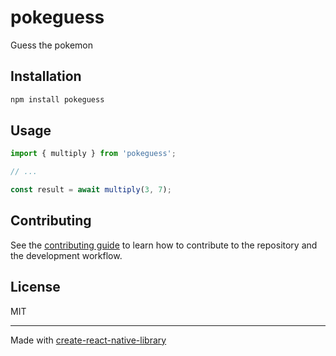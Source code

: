 # pokeguess

Guess the pokemon

## Installation

```sh
npm install pokeguess
```

## Usage

```js
import { multiply } from 'pokeguess';

// ...

const result = await multiply(3, 7);
```

## Contributing

See the [contributing guide](CONTRIBUTING.md) to learn how to contribute to the repository and the development workflow.

## License

MIT

---

Made with [create-react-native-library](https://github.com/callstack/react-native-builder-bob)
